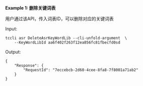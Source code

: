 **Example 1: 删除关键词表**

用户通过该API，传入词表ID，可以删除对应的关键词表

Input: 

```
tccli asr DeleteAsrKeyWordLib --cli-unfold-argument  \
    --KeyWordLibId aa6f402f263f12ea856fc81fbecfd0sd
```

Output: 
```
{
    "Response": {
        "RequestId": "7eccebcb-2d60-4cee-8fa8-7f8001a71ab2"
    }
}
```


